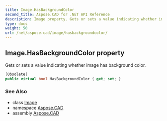 ```yaml
---
title: Image.HasBackgroundColor
second_title: Aspose.CAD for .NET API Reference
description: Image property. Gets or sets a value indicating whether image has background color
type: docs
weight: 50
url: /net/aspose.cad/image/hasbackgroundcolor/
---
```

## Image.HasBackgroundColor property

Gets or sets a value indicating whether image has background color.

```csharp
[Obsolete]
public virtual bool HasBackgroundColor { get; set; }
```

### See Also

* class [Image](../)
* namespace [Aspose.CAD](../../image/)
* assembly [Aspose.CAD](../../../)


